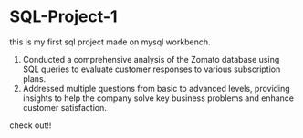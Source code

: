 # SQL-Project-1
this is my first sql project made on mysql workbench.
1.  Conducted a comprehensive analysis of the Zomato database using SQL queries to evaluate customer responses to various subscription plans. 
2.  Addressed multiple questions from basic to advanced levels, providing insights to help the company solve key business problems and enhance customer satisfaction.

check out!!
